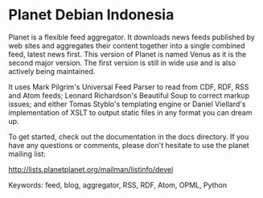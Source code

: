 # Planet Debian Indonesia

Planet is a flexible feed aggregator. It downloads news feeds published by
web sites and aggregates their content together into a single combined feed,
latest news first.  This version of Planet is named Venus as it is the
second major version.  The first version is still in wide use and is
also actively being maintained.

It uses Mark Pilgrim's Universal Feed Parser to read from CDF, RDF, RSS and
Atom feeds; Leonard Richardson's Beautiful Soup to correct markup issues;
and either Tomas Styblo's templating engine or Daniel Viellard's implementation
of XSLT to output static files in any format you can dream up.

To get started, check out the documentation in the docs directory.  If you have
any questions or comments, please don't hesitate to use the planet mailing list:

  http://lists.planetplanet.org/mailman/listinfo/devel

Keywords: feed, blog, aggregator, RSS, RDF, Atom, OPML, Python
